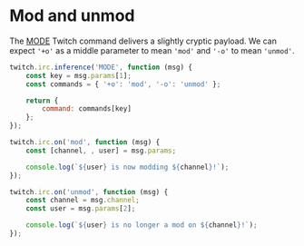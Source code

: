 # Mod and unmod

The [MODE](https://dev.twitch.tv/docs/irc/membership/#mode-twitch-membership) Twitch command delivers a slightly cryptic payload. We can expect `'+o'` as a middle parameter to mean `'mod'` and `'-o'` to mean `'unmod'`.

```javascript
twitch.irc.inference('MODE', function (msg) {
    const key = msg.params[1];
    const commands = { '+o': 'mod', '-o': 'unmod' };

    return {
        command: commands[key]
    };
});

twitch.irc.on('mod', function (msg) {
    const [channel, , user] = msg.params;

    console.log(`${user} is now modding ${channel}!`);
});

twitch.irc.on('unmod', function (msg) {
    const channel = msg.channel;
    const user = msg.params[2];

    console.log(`${user} is no longer a mod on ${channel}!`);
});
```
